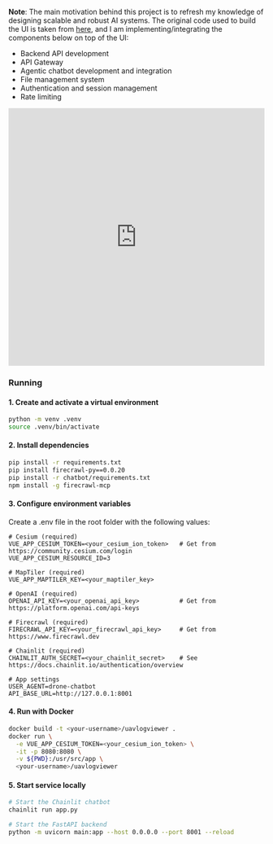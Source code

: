 **Note**: The main motivation behind this project is to refresh my knowledge of designing scalable and robust AI systems. The original code used to build the UI is taken from [here](https://github.com/ArduPilot/UAVLogViewer), and I am implementing/integrating the components below on top of the UI:

- Backend API development
- API Gateway
- Agentic chatbot development and integration
- File management system
- Authentication and session management
- Rate limiting 

<div style="display: flex; justify-content: flex-start; margin-bottom: 20px;">
  <iframe width="900" height="506" 
          src="https://www.youtube.com/embed/vtJJbjGfosw" 
          frameborder="0" 
          allow="accelerometer; autoplay; clipboard-write; encrypted-media; gyroscope; picture-in-picture" 
          allowfullscreen>
  </iframe>
</div>

### Running  

#### 1. Create and activate a virtual environment
```bash
python -m venv .venv
source .venv/bin/activate
```

#### 2. Install dependencies 
```bash
pip install -r requirements.txt
pip install firecrawl-py==0.0.20
pip install -r chatbot/requirements.txt
npm install -g firecrawl-mcp
```

#### 3. Configure environment variables

Create a .env file in the root folder with the following values:

```env 
# Cesium (required)
VUE_APP_CESIUM_TOKEN=<your_cesium_ion_token>   # Get from https://community.cesium.com/login
VUE_APP_CESIUM_RESOURCE_ID=3

# MapTiler (required)
VUE_APP_MAPTILER_KEY=<your_maptiler_key>

# OpenAI (required)
OPENAI_API_KEY=<your_openai_api_key>           # Get from https://platform.openai.com/api-keys

# Firecrawl (required)
FIRECRAWL_API_KEY=<your_firecrawl_api_key>     # Get from https://www.firecrawl.dev

# Chainlit (required)
CHAINLIT_AUTH_SECRET=<your_chainlit_secret>    # See https://docs.chainlit.io/authentication/overview

# App settings
USER_AGENT=drone-chatbot
API_BASE_URL=http://127.0.0.1:8001
```

#### 4. Run with Docker 

```bash
docker build -t <your-username>/uavlogviewer .
docker run \
  -e VUE_APP_CESIUM_TOKEN=<your_cesium_ion_token> \
  -it -p 8080:8080 \
  -v ${PWD}:/usr/src/app \
  <your-username>/uavlogviewer
```

#### 5. Start service locally 

```bash
# Start the Chainlit chatbot
chainlit run app.py

# Start the FastAPI backend
python -m uvicorn main:app --host 0.0.0.0 --port 8001 --reload
```